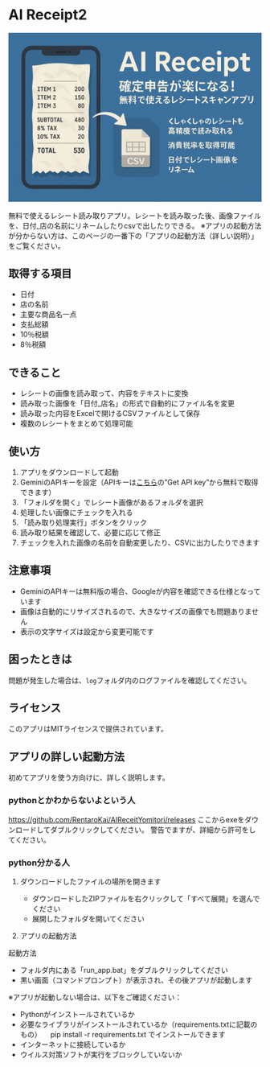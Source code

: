 # AI Receipt2

![alt text](img/img.png)

無料で使えるレシート読み取りアプリ。レシートを読み取った後、画像ファイルを、日付_店の名前にリネームしたりcsvで出したりできる。
※アプリの起動方法が分からない方は、このページの一番下の「アプリの起動方法（詳しい説明）」をご覧ください。

## 取得する項目

- 日付
- 店の名前
- 主要な商品名一点
- 支払総額
- 10％税額
- 8％税額

## できること

- レシートの画像を読み取って、内容をテキストに変換
- 読み取った画像を「日付_店名」の形式で自動的にファイル名を変更
- 読み取った内容をExcelで開けるCSVファイルとして保存
- 複数のレシートをまとめて処理可能

## 使い方

1. アプリをダウンロードして起動
2. GeminiのAPIキーを設定（APIキーは[こちら](https://aistudio.google.com/prompts/new_chat)の”Get API key”から無料で取得できます）
3. 「フォルダを開く」でレシート画像があるフォルダを選択
4. 処理したい画像にチェックを入れる
5. 「読み取り処理実行」ボタンをクリック
6. 読み取り結果を確認して、必要に応じて修正
7. チェックを入れた画像の名前を自動変更したり、CSVに出力したりできます

## 注意事項

- GeminiのAPIキーは無料版の場合、Googleが内容を確認できる仕様となっています
- 画像は自動的にリサイズされるので、大きなサイズの画像でも問題ありません
- 表示の文字サイズは設定から変更可能です

## 困ったときは

問題が発生した場合は、`log`フォルダ内のログファイルを確認してください。

## ライセンス

このアプリはMITライセンスで提供されています。

## アプリの詳しい起動方法

初めてアプリを使う方向けに、詳しく説明します。

### pythonとかわからないよという人

https://github.com/RentaroKai/AIReceitYomitori/releases
ここからexeをダウンロードしてダブルクリックしてください。
警告でますが、詳細から許可をしてください。

### python分かる人

1. ダウンロードしたファイルの場所を開きます
   - ダウンロードしたZIPファイルを右クリックして「すべて展開」を選んでください
   - 展開したフォルダを開いてください

2. アプリの起動方法
   
  起動方法
   - フォルダ内にある「run_app.bat」をダブルクリックしてください
   - 黒い画面（コマンドプロンプト）が表示され、その後アプリが起動します

※アプリが起動しない場合は、以下をご確認ください：
- Pythonがインストールされているか
- 必要なライブラリがインストールされているか（requirements.txtに記載のもの）
　pip install -r requirements.txt
  でインストールできます
- インターネットに接続しているか
- ウイルス対策ソフトが実行をブロックしていないか




